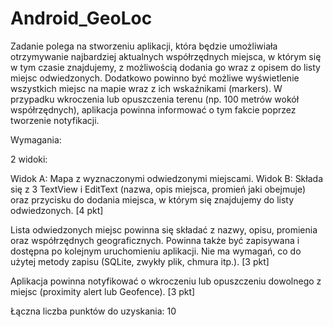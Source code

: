 # Android_GeoLoc

Zadanie polega na stworzeniu aplikacji, która będzie umożliwiała otrzymywanie najbardziej aktualnych współrzędnych miejsca, w którym się w tym czasie znajdujemy, z możliwością dodania go wraz z opisem do listy miejsc odwiedzonych. Dodatkowo powinno być możliwe wyświetlenie wszystkich miejsc na mapie wraz z ich wskaźnikami (markers). W przypadku wkroczenia lub opuszczenia terenu (np. 100 metrów wokół współrzędnych), aplikacja powinna informować o tym fakcie poprzez tworzenie notyfikacji.

Wymagania:

2 widoki:

Widok A: Mapa z wyznaczonymi odwiedzonymi miejscami.
Widok B: Składa się z 3 TextView i EditText (nazwa, opis miejsca, promień jaki obejmuje) oraz przycisku do dodania miejsca, w którym się znajdujemy do listy odwiedzonych. [4 pkt]

Lista odwiedzonych miejsc powinna się składać z nazwy, opisu, promienia oraz współrzędnych geograficznych. Powinna także być zapisywana i dostępna po kolejnym uruchomieniu aplikacji. Nie ma wymagań, co do użytej metody zapisu (SQLite, zwykły plik, chmura itp.). [3 pkt]

Aplikacja powinna notyfikować o wkroczeniu lub opuszczeniu dowolnego z miejsc (proximity alert lub Geofence). [3 pkt]

Łączna liczba punktów do uzyskania: 10
